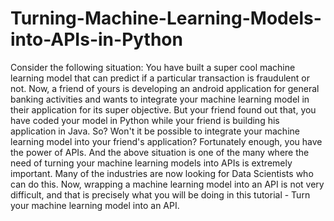 # Turning-Machine-Learning-Models-into-APIs-in-Python
Consider the following situation:  You have built a super cool machine learning model that can predict if a particular transaction is fraudulent or not. Now, a friend of yours is developing an android application for general banking activities and wants to integrate your machine learning model in their application for its super objective.  But your friend found out that, you have coded your model in Python while your friend is building his application in Java. So? Won't it be possible to integrate your machine learning model into your friend's application?  Fortunately enough, you have the power of APIs. And the above situation is one of the many where the need of turning your machine learning models into APIs is extremely important. Many of the industries are now looking for Data Scientists who can do this. Now, wrapping a machine learning model into an API is not very difficult, and that is precisely what you will be doing in this tutorial - Turn your machine learning model into an API.
